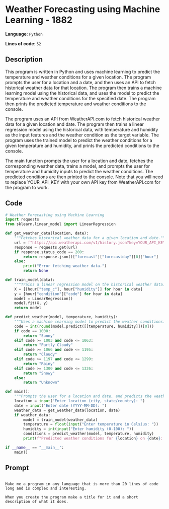 # Weather Forecasting using Machine Learning - 1882

**Language**: `Python`

**Lines of code**: `52`

## Description

This program is written in Python and uses machine learning to predict the temperature and weather conditions for a given location. The program prompts the user for a location and a date, and then uses an API to fetch historical weather data for that location. The program then trains a machine learning model using the historical data, and uses the model to predict the temperature and weather conditions for the specified date. The program then prints the predicted temperature and weather conditions to the console.

The program uses an API from WeatherAPI.com to fetch historical weather data for a given location and date. The program then trains a linear regression model using the historical data, with temperature and humidity as the input features and the weather condition as the target variable. The program uses the trained model to predict the weather conditions for a given temperature and humidity, and prints the predicted conditions to the console.

The main function prompts the user for a location and date, fetches the corresponding weather data, trains a model, and prompts the user for temperature and humidity inputs to predict the weather conditions. The predicted conditions are then printed to the console. Note that you will need to replace YOUR_API_KEY with your own API key from WeatherAPI.com for the program to work.

## Code

``` Python
# Weather Forecasting using Machine Learning
import requests
from sklearn.linear_model import LinearRegression

def get_weather_data(location, date):
    """Fetches historical weather data for a given location and date."""
    url = f"https://api.weatherapi.com/v1/history.json?key=YOUR_API_KEY&q={location}&dt={date}"
    response = requests.get(url)
    if response.status_code == 200:
        return response.json()["forecast"]["forecastday"][0]["hour"]
    else:
        print("Error fetching weather data.")
        return None

def train_model(data):
    """Trains a linear regression model on the historical weather data."""
    X = [[hour["temp_c"], hour["humidity"]] for hour in data]
    y = [hour["condition"]["code"] for hour in data]
    model = LinearRegression()
    model.fit(X, y)
    return model

def predict_weather(model, temperature, humidity):
    """Uses a machine learning model to predict the weather conditions."""
    code = int(round(model.predict([[temperature, humidity]])[0]))
    if code == 1000:
        return "Sunny"
    elif code >= 1003 and code <= 1063:
        return "Partly Cloudy"
    elif code >= 1066 and code <= 1195:
        return "Cloudy"
    elif code >= 1197 and code <= 1299:
        return "Rainy"
    elif code >= 1300 and code <= 1326:
        return "Snowy"
    else:
        return "Unknown"

def main():
    """Prompts the user for a location and date, and predicts the weather conditions."""
    location = input("Enter location (city, state/country): ")
    date = input("Enter date (YYYY-MM-DD): ")
    weather_data = get_weather_data(location, date)
    if weather_data:
        model = train_model(weather_data)
        temperature = float(input("Enter temperature in Celsius: "))
        humidity = int(input("Enter humidity (0-100): "))
        conditions = predict_weather(model, temperature, humidity)
        print(f"Predicted weather conditions for {location} on {date}: {conditions}")

if __name__ == "__main__":
    main()

```

## Prompt

```

Make me a program in any language that is more than 20 lines of code long and is complex and interesting.

When you create the program make a title for it and a short description of what it does.

```